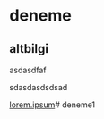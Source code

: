 # deneme

## altbilgi
asdasdfaf

sdasdasdsdsad

[lorem.ipsum](http://google.com)#   d e n e m e 1  
 